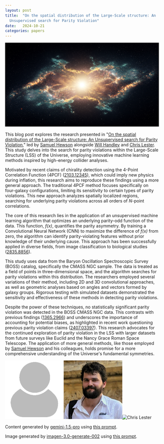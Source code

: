 ```yaml
---
layout: post
title:  "On the spatial distribution of the Large-Scale structure: An
  Unsupervised search for Parity Violation"
date:   2024-10-21
categories: papers
---
```

![AI generated image](/assets/images/posts/2024-10-21-2410.16030.png)

<!-- BEGINNING OF GENERATED POST -->
This blog post explores the research presented in "[On the spatial distribution of the Large-Scale structure: An Unsupervised search for Parity Violation](https://arxiv.org/abs/2410.16030)," led by [Samuel Hewson](/assets/images/user.png) alongside [Will Handley](/assets/group/images/will_handley.jpg) and [Chris Lester](https://www.phy.cam.ac.uk/directory/lesterc).  This study delves into the search for parity violations within the Large-Scale Structure (LSS) of the Universe, employing innovative machine learning methods inspired by high-energy collider analyses.

Motivated by recent claims of chirality detection using the 4-Point Correlation Function (4PCF) ([2103.12345](https://arxiv.org/abs/2103.12345)), which could imply new physics during inflation, this research aims to reproduce these findings using a more general approach. The traditional 4PCF method focuses specifically on four-galaxy configurations, limiting its sensitivity to certain types of parity violations.  This new approach analyzes spatially localized regions, searching for underlying parity violations across all orders of *N*-point correlations.

The core of this research lies in the application of an unsupervised machine learning algorithm that optimizes an underlying parity-odd function of the data. This function, *f(x)*, quantifies the parity asymmetry. By training a Convolutional Neural Network (CNN) to maximize the difference of *f(x)* from zero, the algorithm can identify parity-violating features without prior knowledge of their underlying cause. This approach has been successfully applied in diverse fields, from image classification to biological studies ([2835.8856](https://openreview.net/forum?id=QFJ3gtbwHR)).


This study uses data from the Baryon Oscillation Spectroscopic Survey (BOSS) catalog, specifically the CMASS NGC sample. The data is treated as a field of points in three-dimensional space, and the algorithm searches for parity violations within this distribution. The researchers employed several variations of their method, including 2D and 3D convolutional approaches, as well as geometric analyses based on angles and vectors formed by galaxy groups.  Rigorous testing with simulated datasets demonstrated the sensitivity and effectiveness of these methods in detecting parity violations.

Despite the power of these techniques, no statistically significant parity violation was detected in the BOSS CMASS NGC data.  This contrasts with previous findings ([1365.2966](http://dx.doi.org/10.1093/mnras/stad1062)) and underscores the importance of accounting for potential biases, as highlighted in recent work questioning previous parity violation claims ([2407.03397](https://arxiv.org/abs/2407.03397)). This research advocates for the continued exploration of parity violation in the LSS with larger datasets from future surveys like Euclid and the Nancy Grace Roman Space Telescope. The application of more general methods, like those employed by [Samuel Hewson](/assets/images/user.png) and his colleagues, holds promise for a more comprehensive understanding of the Universe's fundamental symmetries.
<!-- END OF GENERATED POST -->

<img src="/assets/images/user.png" alt="Samuel Hewson" style="width: auto; height: 20vw;"><img src="/assets/group/images/will_handley.jpg" alt="Will Handley" style="width: auto; height: 20vw;"><img src="https://www.phy.cam.ac.uk/sites/default/files/styles/leading/public/media/profile/lesterc.jpg?itok=QNLbVvIS" alt="Chris Lester" style="width: auto; height: 20vw;">

Content generated by [gemini-1.5-pro](https://deepmind.google/technologies/gemini/) using [this prompt](/prompts/content/2024-10-21-2410.16030.txt).

Image generated by [imagen-3.0-generate-002](https://deepmind.google/technologies/gemini/) using [this prompt](/prompts/images/2024-10-21-2410.16030.txt).

